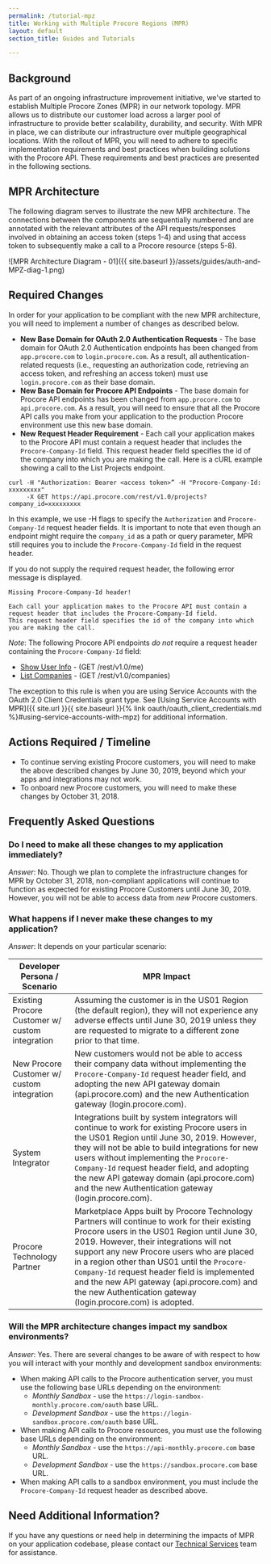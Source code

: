 ```yaml
---
permalink: /tutorial-mpz
title: Working with Multiple Procore Regions (MPR)
layout: default
section_title: Guides and Tutorials

---
```


## Background

As part of an ongoing infrastructure improvement initiative, we've started to establish Multiple Procore Zones (MPR) in our network topology.
MPR allows us to distribute our customer load across a larger pool of infrastructure to provide better scalability, durability, and security.
With MPR in place, we can distribute our infrastructure over multiple geographical locations.
With the rollout of MPR, you will need to adhere to specific implementation requirements and best practices when building solutions with the Procore API.
These requirements and best practices are presented in the following sections.

## MPR Architecture

The following diagram serves to illustrate the new MPR architecture.
The connections between the components are sequentially numbered and are annotated with the relevant attributes of the API requests/responses involved in obtaining an access token (steps 1-4) and using that access token to subsequently make a call to a Procore resource (steps 5-8).

![MPR Architecture Diagram - 01]({{ site.baseurl }}/assets/guides/auth-and-MPZ-diag-1.png)

## Required Changes

In order for your application to be compliant with the new MPR architecture, you will need to implement a number of changes as described below.

- **New Base Domain for OAuth 2.0 Authentication Requests** - The base domain for OAuth 2.0 Authentication endpoints has been changed from `app.procore.com` to `login.procore.com`. As a result, all authentication-related requests (i.e., requesting an authorization code, retrieving an access token, and refreshing an access token) must use `login.procore.com` as their base domain.
- **New Base Domain for Procore API Endpoints** - The base domain for Procore API endpoints has been changed from `app.procore.com` to `api.procore.com`. As a result, you will need to ensure that all the Procore API calls you make from your application to the production Procore environment use this new base domain.
- **New Request Header Requirement** - Each call your application makes to the Procore API must contain a request header that includes the `Procore-Company-Id` field. This request header field specifies the id of the company into which you are making the call. Here is a cURL example showing a call to the List Projects endpoint.

```
curl -H "Authorization: Bearer <access token>” -H "Procore-Company-Id: xxxxxxxxx"
     -X GET https://api.procore.com/rest/v1.0/projects?company_id=xxxxxxxxx
```

In this example, we use -H flags to specify the `Authorization` and `Procore-Company-Id` request header fields.
It is important to note that even though an endpoint might require the `company_id` as a path or query parameter, MPR still requires you to include the `Procore-Company-Id` field in the request header.

If you do not supply the required request header, the following error message is displayed.

```
Missing Procore-Company-Id header!

Each call your application makes to the Procore API must contain a request header that includes the Procore-Company-Id field. 
This request header field specifies the id of the company into which you are making the call.
```

_Note_: The following Procore API endpoints _do not_ require a request header containing the `Procore-Company-Id` field:

- [Show User Info](https://developers.procore.com/reference/rest/v1/me) - (GET /rest/v1.0/me)
- [List Companies](https://developers.procore.com/reference/rest/v1/companies) - (GET /rest/v1.0/companies)

The exception to this rule is when you are using Service Accounts with the OAuth 2.0 Client Credentials grant type.
See [Using Service Accounts with MPR]({{ site.url }}{{ site.baseurl }}{% link oauth/oauth_client_credentials.md %}#using-service-accounts-with-mpz) for additional information.

## Actions Required / Timeline

- To continue serving existing Procore customers, you will need to make the above described changes by June 30, 2019, beyond which your apps and integrations may not work.
- To onboard new Procore customers, you will need to make these changes by October 31, 2018.

## Frequently Asked Questions

### Do I need to make all these changes to my application immediately?

_Answer_: No.
Though we plan to complete the infrastructure changes for MPR by October 31, 2018, non-compliant applications will continue to function as expected for existing Procore Customers until June 30, 2019.
However, you will not be able to access data from _new_ Procore customers.

### What happens if I never make these changes to my application?

_Answer_: It depends on your particular scenario:

| Developer Persona / Scenario                    | MPR Impact                                                                                                                                                                                                                                                                                                                                                                                                                                 |
| ----------------------------------------------- | ------------------------------------------------------------------------------------------------------------------------------------------------------------------------------------------------------------------------------------------------------------------------------------------------------------------------------------------------------------------------------------------------------------------------------------------ |
| Existing Procore Customer w/ custom integration | Assuming the customer is in the US01 Region (the default region), they will not experience any adverse effects until June 30, 2019 unless they are requested to migrate to a different zone prior to that time.                                                                                                                                                                                                                                    |
| New Procore Customer w/ custom integration      | New customers would not be able to access their company data without implementing the `Procore-Company-Id` request header field, and adopting the new API gateway domain (api.procore.com) and the new Authentication gateway (login.procore.com).                                                                                                                                                                                         |
| System Integrator                               | Integrations built by system integrators will continue to work for existing Procore users in the US01 Region until June 30, 2019. However, they will not be able to build integrations for new users without implementing the `Procore-Company-Id` request header field, and adopting the new API gateway domain (api.procore.com) and the new Authentication gateway (login.procore.com).                                                       |
| Procore Technology Partner                      | Marketplace Apps built by Procore Technology Partners will continue to work for their existing Procore users in the US01 Region until June 30, 2019. However, their integrations will not support any new Procore users who are placed in a region other than US01 until the `Procore-Company-Id` request header field is implemented and the new API gateway (api.procore.com) and the new Authentication gateway (login.procore.com) is adopted. |

### Will the MPR architecture changes impact my sandbox environments?

_Answer_: Yes.
There are several changes to be aware of with respect to how you will interact with your monthly and development sandbox environments:

- When making API calls to the Procore authentication server, you must use the following base URLs depending on the environment:
    - _Monthly Sandbox_ - use the `https://login-sandbox-monthly.procore.com/oauth` base URL.
    - _Development Sandbox_ - use the `https://login-sandbox.procore.com/oauth` base URL.
- When making API calls to Procore resources, you must use the following base URLs depending on the environment:
    - _Monthly Sandbox_ - use the `https://api-monthly.procore.com` base URL.
    - _Development Sandbox_ - use the `https://sandbox.procore.com` base URL.
- When making API calls to a sandbox environment, you must include the `Procore-Company-Id` request header as described above.

## Need Additional Information?

If you have any questions or need help in determining the impacts of MPR on your application codebase, please contact our [Technical Services](mailto:apisupport@procore.com) team for assistance.